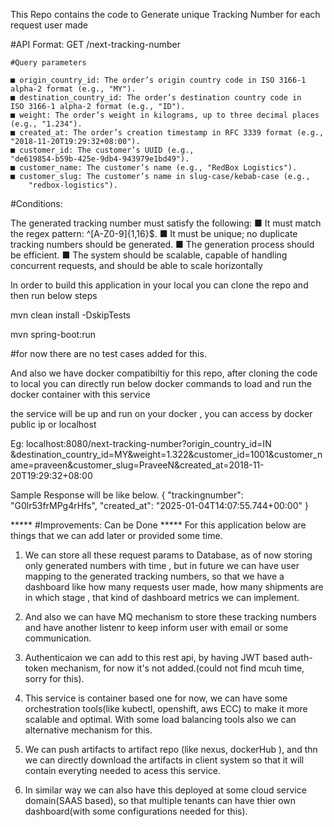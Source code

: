 This Repo contains the code to Generate unique Tracking Number for each request user made


#API Format:
 GET /next-tracking-number
 
	#Query parameters
	
	■ origin_country_id: The order’s origin country code in ISO 3166-1
	alpha-2 format (e.g., "MY").
	■ destination_country_id: The order’s destination country code in
	ISO 3166-1 alpha-2 format (e.g., "ID").
	■ weight: The order’s weight in kilograms, up to three decimal places
	(e.g., "1.234").
	■ created_at: The order’s creation timestamp in RFC 3339 format (e.g.,
	"2018-11-20T19:29:32+08:00").
	■ customer_id: The customer’s UUID (e.g.,
	"de619854-b59b-425e-9db4-943979e1bd49").
	■ customer_name: The customer’s name (e.g., "RedBox Logistics").
	■ customer_slug: The customer’s name in slug-case/kebab-case (e.g.,
		"redbox-logistics").



#Conditions:

The generated tracking number must satisfy the following:
■ It must match the regex pattern: ^[A-Z0-9]{1,16}$.
■ It must be unique; no duplicate tracking numbers should be generated.
■ The generation process should be efficient.
■ The system should be scalable, capable of handling concurrent requests,
and should be able to scale horizontally

In order to build this application in your local you can clone the repo and then run below steps 

mvn clean install -DskipTests

mvn spring-boot:run

#for now there are no test cases added for this. 

And also we have docker compatibiltiy for  this repo, after cloning the code to local you can directly run below docker commands
to load and run the docker container with this service

the service will be up and run on your docker , you can access by docker public ip or localhost 

Eg: 
localhost:8080/next-tracking-number?origin_country_id=IN
&destination_country_id=MY&weight=1.322&customer_id=1001&customer_name=praveen&customer_slug=PraveeN&created_at=2018-11-20T19:29:32+08:00



Sample Response will be  like below.
{
    "trackingnumber": "G0lr53frMPg4rHfs",
    "created_at": "2025-01-04T14:07:55.744+00:00"
}

***** #Improvements: Can be Done *****
For this application below are things that we can add later or provided some time.

1. We can store all these request params to Database, as of now storing only generated numbers with time , but in future we can have user mapping to 
the generated tracking numbers, so that we have a dashboard like how many requests user made, how many shipments are in which stage , that kind of dashboard metrics we can implement.

2. And also we can have MQ mechanism to store these tracking numbers and have another listenr to keep inform user with email or some communication.

3. Authenticaion we can add to this rest api, by having JWT based auth-token mechanism, for now it's not added.(could not find mcuh time, sorry for this).

4. This service is container based one for now, we can have some orchestration tools(like kubectl, openshift, aws ECC) to make it more scalable and optimal.
With some load balancing tools also we can alternative mechanism for this.

5. We can push artifacts to artifact repo (like  nexus, dockerHub ), and thn we can directly download the artifacts in client system so that it will contain everyting needed to acess this service.

6. In similar way we can also have this deployed at some cloud service domain(SAAS based), so that multiple tenants can have thier own dashboard(with some configurations needed for this).
